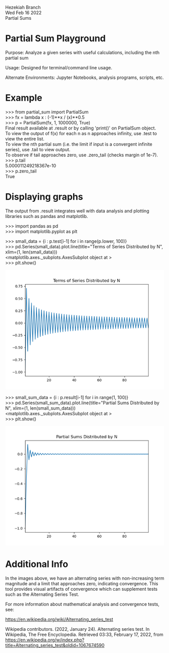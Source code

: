 Hezekiah Branch <br/>
Wed Feb 16 2022 <br/>
Partial Sums

# Partial Sum Playground
Purpose: Analyze a given series with useful calculations, including the nth partial sum

Usage: Designed for terminal/command line usage. 

Alternate Environments: Jupyter Notebooks, analysis programs, scripts, etc.

# Example
\>>> from partial_sum import PartialSum <br/>
\>>> fx = lambda x : (-1)**x / (x)**0.5 <br/>
\>>> p = PartialSum(fx, 1, 1000000, True) <br/>
Final result available at .result or by calling 'print()' on PartialSum object. <br/>
To view the output of f(x) for each n as n approaches infinity, use .test to view the entire list. <br/>
To view the nth partial sum (i.e. the limit if input is a convergent infinite series), use .tail to view output. <br/>
To observe if tail approaches zero, use .zero_tail (checks margin of 1e-7). <br/>
\>>> p.tail <br/>
5.000011249218367e-10 <br/>
\>>> p.zero_tail <br/>
True <br/>

# Displaying graphs

The output from .result integrates well with data analysis and plotting libraries such as pandas and matplotlib. 

\>>> import pandas as pd <br/>
\>>> import matplotlib.pyplot as plt <br/>

\>>> small_data = {i : p.test[i-1] for i in range(p.lower, 100)} <br/>
\>>> pd.Series(small_data).plot.line(title="Terms of Series Distributed by N", xlim=(1, len(small_data))) <br/>
<matplotlib.axes._subplots.AxesSubplot object at > <br/>
\>>> plt.show() <br/>

![Sample visualization of series terms](https://github.com/hezbranch/DemoImages/blob/main/Figure_1.png)

\>>> small_sum_data = {i : p.result[i-1] for i in range(1, 100)} <br/>
\>>> pd.Series(small_sum_data).plot.line(title="Partial Sums Distributed by N", xlim=(1, len(small_sum_data))) <br/>
<matplotlib.axes._subplots.AxesSubplot object at > <br/>
\>>> plt.show() <br/>

![Sample visualization of partial sums as n approaches infinity](https://github.com/hezbranch/DemoImages/blob/main/Figure_2.png)

# Additional Info
In the images above, we have an alternating series with non-increasing term magnitude and a limit that approaches zero, indicating convergence. This tool provides visual artifacts of convergence which can supplement tests such as the Alternating Series Test.

For more information about mathematical analysis and convergence tests, see:

https://en.wikipedia.org/wiki/Alternating_series_test

Wikipedia contributors. (2022, January 24). Alternating series test. In Wikipedia, The Free Encyclopedia. Retrieved 03:33, February 17, 2022, from https://en.wikipedia.org/w/index.php?title=Alternating_series_test&oldid=1067674590


